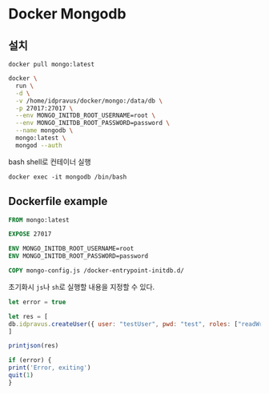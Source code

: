 # Docker Mongodb

## 설치

`docker pull mongo:latest`

```sh
docker \
  run \
  -d \
  -v /home/idpravus/docker/mongo:/data/db \
  -p 27017:27017 \
  --env MONGO_INITDB_ROOT_USERNAME=root \
  --env MONGO_INITDB_ROOT_PASSWORD=password \
  --name mongodb \
  mongo:latest \
  mongod --auth
```

bash shell로 컨테이너 실행

`docker exec -it mongodb /bin/bash`

## Dockerfile example

```dockerfile
FROM mongo:latest

EXPOSE 27017

ENV MONGO_INITDB_ROOT_USERNAME=root
ENV MONGO_INITDB_ROOT_PASSWORD=password

COPY mongo-config.js /docker-entrypoint-initdb.d/
```

초기화시 `js`나 `sh`로 실행할 내용을 지정할 수 있다.

```js
let error = true

let res = [
db.idpravus.createUser({ user: "testUser", pwd: "test", roles: ["readWrite", "dbAdmin"] })
]

printjson(res)

if (error) {
print('Error, exiting')
quit(1)
}
```
